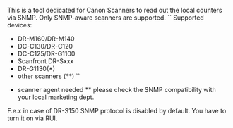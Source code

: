 This is a tool dedicated for Canon Scanners to read out the local counters via SNMP. Only SNMP-aware scanners are supported.
``
Supported devices:
- DR-M160/DR-M140
- DC-C130/DR-C120
- DC-C125/DR-G1100
- Scanfront DR-Sxxx
- DR-G1130(*)
- other scanners (**)
  ``
* scanner agent needed
** please check the SNMP compatibility with your local marketing dept.

F.e.x in case of DR-S150 SNMP protocol is disabled by default.
You have to turn it on via RUI.
